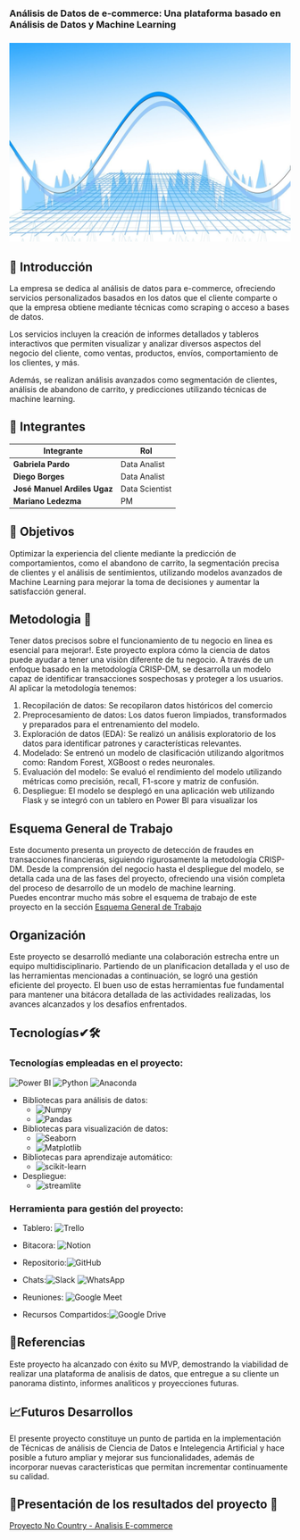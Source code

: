 ### Análisis de Datos de e-commerce: Una plataforma basado en Análisis de Datos y Machine Learning
### 
<p align=center><img src=SRC/frente.jpg width=900px heigth=100px><p>

## 📌 Introducción
La empresa se dedica al análisis de datos para e-commerce, ofreciendo servicios personalizados basados en los datos que el cliente comparte o que la empresa obtiene mediante técnicas como scraping o acceso a bases de datos.

Los servicios incluyen la creación de informes detallados y tableros interactivos que permiten visualizar y analizar diversos aspectos del negocio del cliente, como ventas, productos, envíos, comportamiento de los clientes, y más.

Además, se realizan análisis avanzados como segmentación de clientes, análisis de abandono de carrito, y predicciones utilizando técnicas de machine learning.
## 📌 Integrantes

<div align="letf">

<table>
  <thead>
    <tr>
      <th>Integrante</th>
      <th>Rol</th>
      </tr>
  </thead>
  <tbody>
    <tr>
      <td><b>Gabriela Pardo</b></td>
      <td>Data Analist</td>
     </tr>
      <td><b>Diego Borges</b></td>
      <td>Data Analist</td>
      </tr>    
      <td><b>José Manuel Ardiles Ugaz</b></td>
      <td>Data Scientist</td>
      </tr>    
      <td><b>Mariano Ledezma</b></td>
      <td>PM</td>
      </tr>    
  </tbody>
</table>

</div>


## 🎯 Objetivos
Optimizar la experiencia del cliente mediante la predicción de comportamientos, como el abandono de carrito, la segmentación precisa de clientes y el análisis de sentimientos, utilizando modelos avanzados de Machine Learning para mejorar la toma de decisiones y aumentar la satisfacción general.


## Metodologia 📖
Tener datos precisos sobre el funcionamiento de tu negocio en linea es esencial para mejorar!. Este proyecto explora cómo la ciencia de datos puede ayudar a tener una visiòn diferente de tu negocio. A través de un enfoque basado en la metodología CRISP-DM, se desarrolla un modelo capaz de identificar transacciones sospechosas y proteger a los usuarios. <br>Al aplicar la metodología tenemos:<br>
1.	Recopilación de datos: Se recopilaron datos históricos del comercio
2.	Preprocesamiento de datos: Los datos fueron limpiados, transformados y preparados para el entrenamiento del modelo.
3.	Exploración de datos (EDA): Se realizó un análisis exploratorio de los datos para identificar patrones y características relevantes.
4.	Modelado: Se entrenó un modelo de clasificación utilizando algoritmos como: Random Forest, XGBoost o redes neuronales.
5.	Evaluación del modelo: Se evaluó el rendimiento del modelo utilizando métricas como precisión, recall, F1-score y matriz de confusión.
6.	Despliegue: El modelo se desplegó en una aplicación web utilizando Flask y se integró con un tablero en Power BI para visualizar los 



## Esquema General de Trabajo 
Este documento presenta un proyecto de detección de fraudes en transacciones financieras, siguiendo rigurosamente la metodología CRISP-DM. Desde la comprensión del negocio hasta el despliegue del modelo, se detalla cada una de las fases del proyecto, ofreciendo una visión completa del proceso de desarrollo de un modelo de machine learning.<br>
Puedes encontrar mucho más sobre el esquema de trabajo de este proyecto en la sección [Esquema General de Trabajo](https://github.com/No-Country-simulation/equipo-s20-08-data/blob/main/DOC/Esquema_General_de_trabajo.md)

## Organización  
Este proyecto se desarrolló mediante una colaboración estrecha entre un equipo multidisciplinario. Partiendo de un planificacion detallada y el uso de las herramientas mencionadas a continuación, se logró una gestión eficiente del proyecto. El buen uso de estas herramientas fue fundamental para mantener una bitácora detallada de las actividades realizadas, los avances alcanzados y los desafíos enfrentados. 


## Tecnologías✔🛠️


### Tecnologías empleadas en el proyecto:
 ![Power BI](https://img.shields.io/badge/Power_BI-F2C811?logo=power-bi&logoColor=white)
 ![Python](https://img.shields.io/badge/Python-0a6c9b?logo=Python&logoColor=white)
 ![Anaconda](https://img.shields.io/badge/Anaconda-06c318?logo=Anaconda&logoColor=white)

 - Bibliotecas para análisis de datos:
   * ![Numpy](https://img.shields.io/badge/Numpy-33d4ff?logo=numpy&logoColor=fff)
   * ![Pandas](https://img.shields.io/badge/Pandas-063cf4?logo=pandas&logoColor=fff)
 - Bibliotecas para visualización de datos:
   * ![Seaborn](https://img.shields.io/badge/Seaborn-005377?logo=Seaborn&logoColor=fff) 
   * ![Matplotlib](https://img.shields.io/badge/Matplotlib-11557C?logo=matplotlib&logoColor=f0f)
  -	Bibliotecas para aprendizaje automático:
     * ![scikit-learn](https://img.shields.io/badge/scikit-learn-11557C?logo=scikit-learn&logoColor=f0f)
  - Despliegue:
     * ![streamlite](https://img.shields.io/badge/streamlite-11557C?logo=streamlite&logoColor=f0f)



### Herramienta para gestión del proyecto:
 - Tablero: ![Trello](https://img.shields.io/badge/Trello-0079BF?logo=trello&logoColor=white)
- Bitacora: ![Notion](https://img.shields.io/badge/Notion-000000?logo=Notion&logoColor=white)

- Repositorio:![GitHub](https://img.shields.io/badge/GitHub-181717?logo=github&logoColor=white)
- Chats:![Slack](https://img.shields.io/badge/Slack-4A154B?logo=slack&logoColor=white)
![WhatsApp](https://img.shields.io/badge/WhatsApp-25D366?logo=whatsapp&logoColor=white)
- Reuniones: ![Google Meet](https://img.shields.io/badge/Google%20Meet-00897B?logo=google-meet&logoColor=white)
- Recursos Compartidos:![Google Drive](https://img.shields.io/badge/Google%20Drive-4285F4?logo=google-drive&logoColor=white)


## 📌Referencias
Este proyecto ha alcanzado con éxito su MVP, demostrando la viabilidad de realizar una plataforma de analisis de datos, que entregue a su cliente un panorama distinto, informes analiticos y proyecciones futuras. 


## 📈Futuros Desarrollos

El presente proyecto constituye un punto de partida en la implementación de Técnicas de análisis de Ciencia de Datos e Intelegencia Artificial y hace posible a futuro ampliar y mejorar sus funcionalidades, además de incorporar nuevas caracteristicas que permitan incrementar continuamente su calidad. 



## 📌Presentación de los resultados del proyecto 🚀

  
[Proyecto No Country - Analisis E-commerce](https://github.com/No-Country-simulation/s21-09-n-data/tree/documentar)